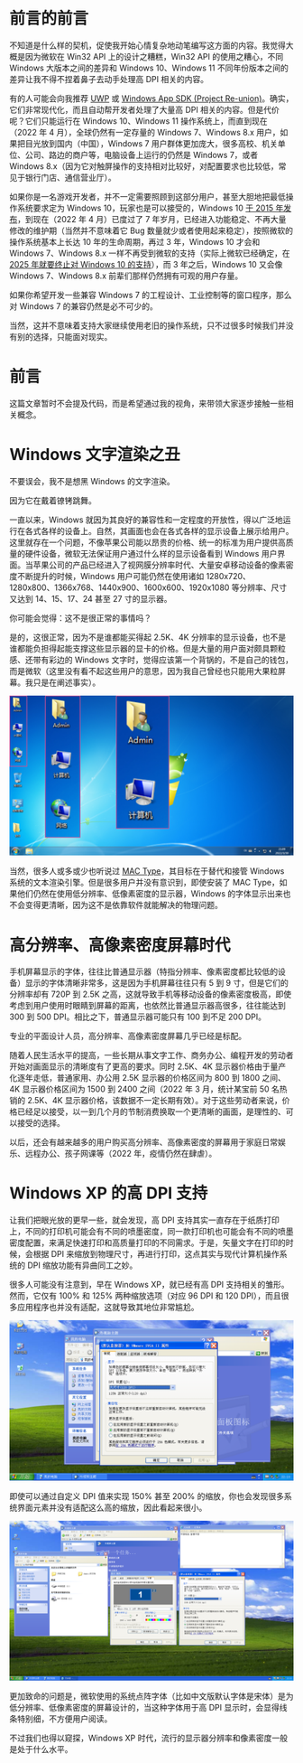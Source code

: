 # 前言的前言  

不知道是什么样的契机，促使我开始心情复杂地动笔编写这方面的内容。我觉得大概是因为微软在 Win32 API 上的设计之糟糕，Win32 API 的使用之糟心，不同 Windows 大版本之间的差异和 Windows 10、Windows 11 不同年份版本之间的差异让我不得不捏着鼻子去动手处理高 DPI 相关的内容。  

有的人可能会向我推荐 [UWP](https://docs.microsoft.com/en-us/windows/uwp/) 或 [Windows App SDK (Project Re-union)](https://docs.microsoft.com/en-us/windows/apps/desktop/)。确实，它们非常现代化，而且自动帮开发者处理了大量高 DPI 相关的内容。但是代价呢？它们只能运行在 Windows 10、Windows 11 操作系统上，而直到现在（2022 年 4 月），全球仍然有一定存量的 Windows 7、Windows 8.x 用户，如果把目光放到国内（中国），Windows 7 用户群体更加庞大，很多高校、机关单位、公司、路边的商户等，电脑设备上运行的仍然是 Windows 7，或者 Windows 8.x（因为它对触屏操作的支持相对比较好，对配置要求也比较低，常见于银行门店、通信营业厅）。  

如果你是一名游戏开发者，并不一定需要照顾到这部分用户，甚至大胆地把最低操作系统要求定为 Windows 10，玩家也是可以接受的，Windows 10 [于 2015 年发布](https://docs.microsoft.com/zh-cn/lifecycle/products/windows-10-home-and-pro)，到现在（2022 年 4 月）已度过了 7 年岁月，已经进入功能稳定、不再大量修改的维护期（当然并不意味着它 Bug 数量就少或者使用起来稳定），按照微软的操作系统基本上长达 10 年的生命周期，再过 3 年，Windows 10 才会和 Windows 7、Windows 8.x 一样不再受到微软的支持（实际上微软已经确定，在 [2025 年就要终止对 Windows 10 的支持](https://docs.microsoft.com/zh-cn/lifecycle/products/windows-10-home-and-pro)），而 3 年之后，Windows 10 又会像 Windows 7、Windows 8.x 前辈们那样仍然拥有可观的用户存量。  

如果你希望开发一些兼容 Windows 7 的工程设计、工业控制等的窗口程序，那么对 Windows 7 的兼容仍然是必不可少的。  

当然，这并不意味着支持大家继续使用老旧的操作系统，只不过很多时候我们并没有别的选择，只能面对现实。  

# 前言  

这篇文章暂时不会提及代码，而是希望通过我的视角，来带领大家逐步接触一些相关概念。  

# Windows 文字渲染之丑  

不要误会，我不是想黑 Windows 的文字渲染。  

因为它在戴着镣铐跳舞。  

一直以来，Windows 就因为其良好的兼容性和一定程度的开放性，得以广泛地运行在各式各样的设备上。自然，其画面也会在各式各样的显示设备上展示给用户。这里就存在一个问题，不像苹果公司能以昂贵的价格、统一的标准为用户提供高质量的硬件设备，微软无法保证用户通过什么样的显示设备看到 Windows 用户界面。当苹果公司的产品已经进入了视网膜分辨率时代、大量安卓移动设备的像素密度不断提升的时候，Windows 用户可能仍然在使用诸如 1280x720、1280x800、1366x768、1440x900、1600x600、1920x1080 等分辨率、尺寸又达到 14、15、17、24 甚至 27 寸的显示器。  

你可能会觉得：这不是很正常的事情吗？  

是的，这很正常，因为不是谁都能买得起 2.5K、4K 分辨率的显示设备，也不是谁都能负担得起能支撑这些显示器的显卡的价格。但是大量的用户面对颇具颗粒感、还带有彩边的 Windows 文字时，觉得应该第一个背锅的，不是自己的钱包，而是微软（这里没有看不起这些用户的意思，因为我自己曾经也只能用大果粒屏幕。我只是在阐述事实）。  

![Windows 7 Desktop](pictures/1.1.png)

当然，很多人或多或少也听说过 [MAC Type](https://www.mactype.net/)，其目标在于替代和接管 Windows 系统的文本渲染引擎。但是很多用户并没有意识到，即使安装了 MAC Type，如果他们仍然在使用低分辨率、低像素密度的显示器，Windows 的字体显示出来也不会变得更清晰，因为这不是依靠软件就能解决的物理问题。  

# 高分辨率、高像素密度屏幕时代

手机屏幕显示的字体，往往比普通显示器（特指分辨率、像素密度都比较低的设备）显示的字体清晰非常多，这是因为手机屏幕往往只有 5 到 9 寸，但是它们的分辨率却有 720P 到 2.5K 之高，这就导致手机等移动设备的像素密度极高，即使考虑到用户使用时眼睛到屏幕的距离，也依然比普通显示器高很多，往往能达到 300 到 500 DPI。相比之下，普通显示器可能只有 100 到不足 200 DPI。  

专业的平面设计人员，高分辨率、高像素密度屏幕几乎已经是标配。  

随着人民生活水平的提高，一些长期从事文字工作、商务办公、编程开发的劳动者开始对画面显示的清晰度有了更高的要求。同时 2.5K、4K 显示器价格由于量产化逐年走低，普通家用、办公用 2.5K 显示器的价格区间为 800 到 1800 之间、4K 显示器价格区间为 1500 到 2400 之间（2022 年 3 月，统计某宝前 50 名热销的 2.5K、4K 显示器价格，该数据不一定长期有效）。对于这些劳动者来说，价格已经足以接受，以一到几个月的节制消费换取一个更清晰的画面，是理性的、可以接受的选择。  

以后，还会有越来越多的用户购买高分辨率、高像素密度的屏幕用于家庭日常娱乐、远程办公、孩子网课等（2022 年，疫情仍然在肆虐）。  

# Windows XP 的高 DPI 支持

让我们把眼光放的更早一些，就会发现，高 DPI 支持其实一直存在于纸质打印上，不同的打印机可能会有不同的喷墨密度，同一款打印机也可能会有不同的喷墨密度配置，来满足快速打印和高质量打印的不同需求。于是，矢量文字在打印的时候，会根据 DPI 来缩放到物理尺寸，再进行打印，这点其实与现代计算机操作系统的 DPI 缩放功能有异曲同工之妙。  

很多人可能没有注意到，早在 Windows XP，就已经有高 DPI 支持相关的雏形。然而，它仅有 100% 和 125% 两种缩放选项（对应 96 DPI 和 120 DPI），而且很多应用程序也并没有适配，这就导致其地位非常尴尬。  

![Windows XP DPI Settings](pictures/2.png)

即使可以通过自定义 DPI 值来实现 150% 甚至 200% 的缩放，你也会发现很多系统界面元素并没有适配这么高的缩放，因此看起来很小。  

![Windows XP 150% DPI](pictures/2.1.png)

更加致命的问题是，微软使用的系统点阵字体（比如中文版默认字体是宋体）是为低分辨率、低像素密度的屏幕设计的，当这种字体用于高 DPI 显示时，会显得线条特别细，不方便用户阅读。  

不过我们也得以窥探，Windows XP 时代，流行的显示器分辨率和像素密度一般是处于什么水平。  
